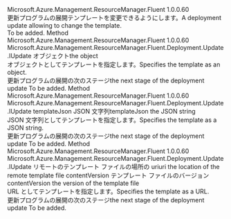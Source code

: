 <Type Name="IWithTemplate" FullName="Microsoft.Azure.Management.ResourceManager.Fluent.Deployment.Update.IWithTemplate">
  <TypeSignature Language="C#" Value="public interface IWithTemplate" />
  <TypeSignature Language="ILAsm" Value=".class public interface auto ansi abstract IWithTemplate" />
  <TypeSignature Language="DocId" Value="T:Microsoft.Azure.Management.ResourceManager.Fluent.Deployment.Update.IWithTemplate" />
  <TypeSignature Language="VB.NET" Value="Public Interface IWithTemplate" />
  <TypeSignature Language="F#" Value="type IWithTemplate = interface" />
  <AssemblyInfo>
    <AssemblyName>Microsoft.Azure.Management.ResourceManager.Fluent</AssemblyName>
    <AssemblyVersion>1.0.0.60</AssemblyVersion>
  </AssemblyInfo>
  <Interfaces />
  <Docs>
    <summary>
            <span data-ttu-id="d2c78-101">更新プログラムの展開テンプレートを変更できるようにします。</span><span class="sxs-lookup"><span data-stu-id="d2c78-101">A deployment update allowing to change the template.</span></span>
            </summary>
    <remarks>To be added.</remarks>
  </Docs>
  <Members>
    <Member MemberName="WithTemplate">
      <MemberSignature Language="C#" Value="public Microsoft.Azure.Management.ResourceManager.Fluent.Deployment.Update.IUpdate WithTemplate (object template);" />
      <MemberSignature Language="ILAsm" Value=".method public hidebysig newslot virtual instance class Microsoft.Azure.Management.ResourceManager.Fluent.Deployment.Update.IUpdate WithTemplate(object template) cil managed" />
      <MemberSignature Language="DocId" Value="M:Microsoft.Azure.Management.ResourceManager.Fluent.Deployment.Update.IWithTemplate.WithTemplate(System.Object)" />
      <MemberSignature Language="VB.NET" Value="Public Function WithTemplate (template As Object) As IUpdate" />
      <MemberSignature Language="F#" Value="abstract member WithTemplate : obj -&gt; Microsoft.Azure.Management.ResourceManager.Fluent.Deployment.Update.IUpdate" Usage="iWithTemplate.WithTemplate template" />
      <MemberType>Method</MemberType>
      <AssemblyInfo>
        <AssemblyName>Microsoft.Azure.Management.ResourceManager.Fluent</AssemblyName>
        <AssemblyVersion>1.0.0.60</AssemblyVersion>
      </AssemblyInfo>
      <ReturnValue>
        <ReturnType>Microsoft.Azure.Management.ResourceManager.Fluent.Deployment.Update.IUpdate</ReturnType>
      </ReturnValue>
      <Parameters>
        <Parameter Name="template" Type="System.Object" />
      </Parameters>
      <Docs>
        <param name="template"><span data-ttu-id="d2c78-102">オブジェクト</span><span class="sxs-lookup"><span data-stu-id="d2c78-102">the object</span></span></param>
        <summary>
            <span data-ttu-id="d2c78-103">オブジェクトとしてテンプレートを指定します。</span><span class="sxs-lookup"><span data-stu-id="d2c78-103">Specifies the template as an object.</span></span>
            </summary>
        <returns><span data-ttu-id="d2c78-104">更新プログラムの展開の次のステージ</span><span class="sxs-lookup"><span data-stu-id="d2c78-104">the next stage of the deployment update</span></span></returns>
        <remarks>To be added.</remarks>
      </Docs>
    </Member>
    <Member MemberName="WithTemplate">
      <MemberSignature Language="C#" Value="public Microsoft.Azure.Management.ResourceManager.Fluent.Deployment.Update.IUpdate WithTemplate (string templateJson);" />
      <MemberSignature Language="ILAsm" Value=".method public hidebysig newslot virtual instance class Microsoft.Azure.Management.ResourceManager.Fluent.Deployment.Update.IUpdate WithTemplate(string templateJson) cil managed" />
      <MemberSignature Language="DocId" Value="M:Microsoft.Azure.Management.ResourceManager.Fluent.Deployment.Update.IWithTemplate.WithTemplate(System.String)" />
      <MemberSignature Language="VB.NET" Value="Public Function WithTemplate (templateJson As String) As IUpdate" />
      <MemberSignature Language="F#" Value="abstract member WithTemplate : string -&gt; Microsoft.Azure.Management.ResourceManager.Fluent.Deployment.Update.IUpdate" Usage="iWithTemplate.WithTemplate templateJson" />
      <MemberType>Method</MemberType>
      <AssemblyInfo>
        <AssemblyName>Microsoft.Azure.Management.ResourceManager.Fluent</AssemblyName>
        <AssemblyVersion>1.0.0.60</AssemblyVersion>
      </AssemblyInfo>
      <ReturnValue>
        <ReturnType>Microsoft.Azure.Management.ResourceManager.Fluent.Deployment.Update.IUpdate</ReturnType>
      </ReturnValue>
      <Parameters>
        <Parameter Name="templateJson" Type="System.String" />
      </Parameters>
      <Docs>
        <param name="templateJson"><span data-ttu-id="d2c78-105">templateJson JSON 文字列</span><span class="sxs-lookup"><span data-stu-id="d2c78-105">templateJson the JSON string</span></span></param>
        <summary>
            <span data-ttu-id="d2c78-106">JSON 文字列としてテンプレートを指定します。</span><span class="sxs-lookup"><span data-stu-id="d2c78-106">Specifies the template as a JSON string.</span></span>
            </summary>
        <returns><span data-ttu-id="d2c78-107">更新プログラムの展開の次のステージ</span><span class="sxs-lookup"><span data-stu-id="d2c78-107">the next stage of the deployment update</span></span></returns>
        <remarks>To be added.</remarks>
      </Docs>
    </Member>
    <Member MemberName="WithTemplateLink">
      <MemberSignature Language="C#" Value="public Microsoft.Azure.Management.ResourceManager.Fluent.Deployment.Update.IUpdate WithTemplateLink (string uri, string contentVersion);" />
      <MemberSignature Language="ILAsm" Value=".method public hidebysig newslot virtual instance class Microsoft.Azure.Management.ResourceManager.Fluent.Deployment.Update.IUpdate WithTemplateLink(string uri, string contentVersion) cil managed" />
      <MemberSignature Language="DocId" Value="M:Microsoft.Azure.Management.ResourceManager.Fluent.Deployment.Update.IWithTemplate.WithTemplateLink(System.String,System.String)" />
      <MemberSignature Language="VB.NET" Value="Public Function WithTemplateLink (uri As String, contentVersion As String) As IUpdate" />
      <MemberSignature Language="F#" Value="abstract member WithTemplateLink : string * string -&gt; Microsoft.Azure.Management.ResourceManager.Fluent.Deployment.Update.IUpdate" Usage="iWithTemplate.WithTemplateLink (uri, contentVersion)" />
      <MemberType>Method</MemberType>
      <AssemblyInfo>
        <AssemblyName>Microsoft.Azure.Management.ResourceManager.Fluent</AssemblyName>
        <AssemblyVersion>1.0.0.60</AssemblyVersion>
      </AssemblyInfo>
      <ReturnValue>
        <ReturnType>Microsoft.Azure.Management.ResourceManager.Fluent.Deployment.Update.IUpdate</ReturnType>
      </ReturnValue>
      <Parameters>
        <Parameter Name="uri" Type="System.String" />
        <Parameter Name="contentVersion" Type="System.String" />
      </Parameters>
      <Docs>
        <param name="uri"><span data-ttu-id="d2c78-108">リモートのテンプレート ファイルの場所の uri</span><span class="sxs-lookup"><span data-stu-id="d2c78-108">uri the location of the remote template file</span></span></param>
        <param name="contentVersion"><span data-ttu-id="d2c78-109">contentVersion テンプレート ファイルのバージョン</span><span class="sxs-lookup"><span data-stu-id="d2c78-109">contentVersion the version of the template file</span></span></param>
        <summary>
            <span data-ttu-id="d2c78-110">URL としてテンプレートを指定します。</span><span class="sxs-lookup"><span data-stu-id="d2c78-110">Specifies the template as a URL.</span></span>
            </summary>
        <returns><span data-ttu-id="d2c78-111">更新プログラムの展開の次のステージ</span><span class="sxs-lookup"><span data-stu-id="d2c78-111">the next stage of the deployment update</span></span></returns>
        <remarks>To be added.</remarks>
      </Docs>
    </Member>
  </Members>
</Type>
